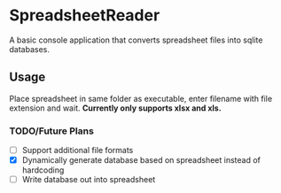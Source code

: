 ﻿# SpreadsheetReader
A basic console application that converts spreadsheet files into sqlite databases.

## Usage
Place spreadsheet in same folder as executable, enter filename with file extension and wait.
**Currently only supports xlsx and xls.**


### TODO/Future Plans
- [ ] Support additional file formats
- [x] Dynamically generate database based on spreadsheet instead of hardcoding
- [ ] Write database out into spreadsheet
